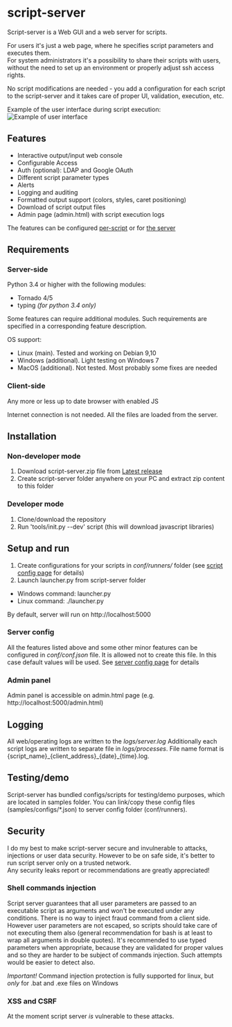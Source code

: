 # script-server
Script-server is a Web GUI and a web server for scripts.  

For users it's just a web page, where he specifies script parameters and executes them.  
For system administrators it's a possibility to share their scripts with users, without the need to set up an environment or properly adjust ssh access rights.  

No script modifications are needed - you add a configuration for each script to the script-server and it takes care of proper UI, validation, execution, etc.  

Example of the user interface during script execution:
![Example of user interface](https://cloud.githubusercontent.com/assets/1275813/26519407/f0318706-42c0-11e7-8328-34ded505839c.png)

## Features
- Interactive output/input web console
- Configurable Access
- Auth (optional): LDAP and Google OAuth
- Different script parameter types
- Alerts
- Logging and auditing
- Formatted output support (colors, styles, caret positioning)
- Download of script output files
- Admin page (admin.html) with script execution logs

The features can be configured [per-script](https://github.com/bugy/script-server/wiki/Script-config) or for [the server](https://github.com/bugy/script-server/wiki/Server-configuration)

## Requirements
### Server-side
Python 3.4 or higher with the following modules:
* Tornado 4/5
* typing *(for python 3.4 only)*

Some features can require additional modules. Such requirements are specified in a corresponding feature description.

OS support:
- Linux (main). Tested and working on Debian 9,10
- Windows (additional). Light testing on Windows 7
- MacOS (additional). Not tested. Most probably some fixes are needed

### Client-side
Any more or less up to date browser with enabled JS

Internet connection is not needed. All the files are loaded from the server.

## Installation
### Non-developer mode
1. Download script-server.zip file from [Latest release](https://github.com/bugy/script-server/releases/latest)
2. Create script-server folder anywhere on your PC and extract zip content to this folder

### Developer mode
1. Clone/download the repository
2. Run 'tools/init.py --dev' script (this will download javascript libraries)


## Setup and run
1. Create configurations for your scripts in *conf/runners/* folder (see [script config page](https://github.com/bugy/script-server/wiki/Script-config) for details)
2. Launch launcher.py from script-server folder
  * Windows command: launcher.py
  * Linux command: ./launcher.py

By default, server will run on http://localhost:5000

### Server config
All the features listed above and some other minor features can be configured in *conf/conf.json* file. 
It is allowed not to create this file. In this case default values will be used.
See [server config page](https://github.com/bugy/script-server/wiki/Server-configuration) for details

### Admin panel
Admin panel is accessible on admin.html page (e.g. http://localhost:5000/admin.html)

## Logging
All web/operating logs are written to the *logs/server.log*
Additionally each script logs are written to separate file in *logs/processes*. File name format is {script\_name}\_{client\_address}\_{date}\_{time}.log. 

## Testing/demo
Script-server has bundled configs/scripts for testing/demo purposes, which are located in samples folder. You can link/copy these config files (samples/configs/\*.json) to server config folder (conf/runners).

## Security
I do my best to make script-server secure and invulnerable to attacks, injections or user data security. However to be on safe side, it's better to run script server only on a trusted network.  
Any security leaks report or recommendations are greatly appreciated!
### Shell commands injection
Script server guarantees that all user parameters are passed to an executable script as arguments and won't be executed under any conditions. There is no way to inject fraud command from a client side.
However user parameters are not escaped, so scripts should take care of not executing them also (general recommendation for bash is at least to wrap all arguments in double quotes).
It's recommended to use typed parameters when 	appropriate, because they are validated for proper values and so they are harder to be subject of commands injection. Such attempts would be easier to detect also.

_Important!_ Command injection protection is fully supported for linux, but _only_ for .bat and .exe files on Windows

### XSS and CSRF
At the moment script server _is_ vulnerable to these attacks.
